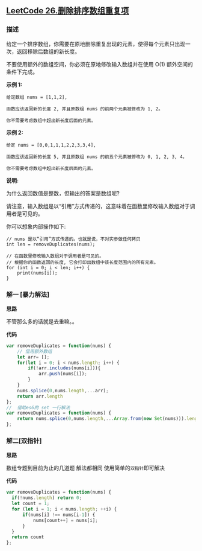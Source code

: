 ## [LeetCode 26.删除排序数组重复项](https://leetcode-cn.com/problems/remove-duplicates-from-sorted-array/)
### 描述

给定一个排序数组，你需要在原地删除重复出现的元素，使得每个元素只出现一次，返回移除后数组的新长度。

不要使用额外的数组空间，你必须在原地修改输入数组并在使用 O(1) 额外空间的条件下完成。

**示例 1:**
```
给定数组 nums = [1,1,2], 

函数应该返回新的长度 2, 并且原数组 nums 的前两个元素被修改为 1, 2。 

你不需要考虑数组中超出新长度后面的元素。
```
**示例 2:**
```
给定 nums = [0,0,1,1,1,2,2,3,3,4],

函数应该返回新的长度 5, 并且原数组 nums 的前五个元素被修改为 0, 1, 2, 3, 4。

你不需要考虑数组中超出新长度后面的元素。
```
**说明:**

为什么返回数值是整数，但输出的答案是数组呢?

请注意，输入数组是以“引用”方式传递的，这意味着在函数里修改输入数组对于调用者是可见的。

你可以想象内部操作如下:
```
// nums 是以“引用”方式传递的。也就是说，不对实参做任何拷贝
int len = removeDuplicates(nums);

// 在函数里修改输入数组对于调用者是可见的。
// 根据你的函数返回的长度, 它会打印出数组中该长度范围内的所有元素。
for (int i = 0; i < len; i++) {
    print(nums[i]);
}
```

### 解一 [暴力解法]
**思路**

不管那么多的话就是去重嘛。。

**代码**
```Javascript 
var removeDuplicates = function(nums) {
    // 借用额外数组 
    let arr= [];
    for(let i = 0; i < nums.length; i++) {
        if(!arr.includes(nums[i])){
            arr.push(nums[i]);
        }
    }
    nums.splice(0,nums.length,...arr);
    return arr.length
};
//  借助es6的 set 一行解法
var removeDuplicates = function(nums) {
    return nums.splice(0,nums.length,...Array.from(new Set(nums))).length;
};
```
### 解二[双指针]
**思路**

数组专题到目前为止的几道题 解法都相同 使用简单的`双指针`即可解决

**代码**

```Javascript 
var removeDuplicates = function(nums) {
  if(!nums.length) return 0;
  let count = 1;
  for (let i = 1; i < nums.length; ++i) {
      if(nums[i] !== nums[i-1]) {
          nums[count++] = nums[i];
      }
  }
  return count
};
```
